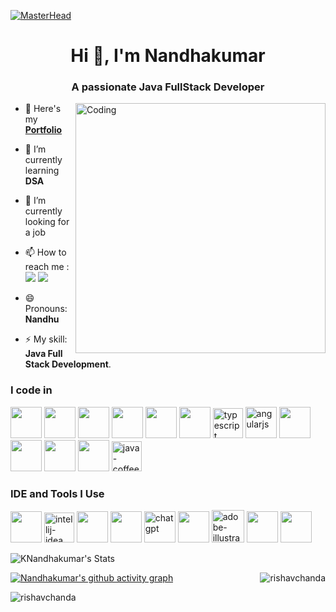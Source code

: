 [![MasterHead](https://firebasestorage.googleapis.com/v0/b/flexi-coding.appspot.com/o/dempgi7-520f8d5f-63d4-4453-8822-dbc149ae27f8.gif?alt=media&token=91c0c7b2-93c3-4029-b011-1a8703c5730d)](https://rishavchanda.io)
<h1 align="center">Hi 👋, I'm Nandhakumar</h1>
<h3 align="center">A passionate Java FullStack Developer</h3>
<img align="right" alt="Coding" width="400" src="https://cdn.dribbble.com/users/1162077/screenshots/3848914/programmer.gif">

- 🔭 Here's my [**Portfolio**](#)

- 🌱 I’m currently learning **DSA**

- 👯 I’m currently looking for a job

- 📫 How to reach me :
<br /> [<img src="https://img.shields.io/badge/Gmail-1DA1F2?style=for-the-badge&logo=gmail&logoColor=white" />](mailto:nknandhakumar64@gmail.com) [<img src="https://img.shields.io/badge/LinkedIn-0077B5?style=for-the-badge&logo=linkedin&logoColor=white" />](https://www.linkedin.com/in/nandhakumar-full-stack-developer)

- 😄 Pronouns: **Nandhu**
- ⚡ My skill: **Java Full Stack Development**.

<h3 align="left">I code in</h3>
<p align="left">
  <img height="50" width="50" src="https://img.icons8.com/color/48/000000/html-5.png" />
  <img height="50" width="50" src="https://img.icons8.com/color/48/000000/css3.png" />
  <img height="50" width="50" src="https://img.icons8.com/color/48/000000/sass.png"/>
  <img height="50" width="50" src="https://img.icons8.com/color/48/000000/bootstrap.png" />
  <img height="50" width="50" src="https://img.icons8.com/color/48/000000/tailwindcss.png" />
  <img height="50" width="50" src="https://img.icons8.com/color/48/000000/javascript.png"/>
  <img width="48" height="48" src="https://img.icons8.com/color/48/typescript.png" alt="typescript"/>
  <img width="50" height="50" src="https://img.icons8.com/fluency/50/angularjs.png" alt="angularjs"/>
  <img height="50" width="50" src="https://img.icons8.com/color/48/000000/google-firebase-console.png"/>
  <img height="50" width="50" src="https://img.icons8.com/color/48/000000/mysql-logo.png"/>
  <img height="50" width="50" src="https://img.icons8.com/color/48/000000/spring-logo.png"/>
  <img height="50" width="50" src="https://img.icons8.com/color/48/000000/nodejs.png"/>
  <img width="48" height="48" src="https://img.icons8.com/color/48/java-coffee-cup-logo--v1.png" alt="java-coffee-cup-logo--v1"/>
</p>

<h3 align="left">IDE and Tools I Use</h3>
<p align="left">
  <img height="50" width="50" src="https://img.icons8.com/color/48/000000/visual-studio-code-2019.png"/>
  <img width="48" height="48" src="https://img.icons8.com/color/48/intellij-idea.png" alt="intellij-idea"/>
  <img height="50" width="50" src="https://img.icons8.com/color/50/000000/git.png"/>
  <img height="50" src="https://img.icons8.com/officel/480/null/java-eclipse.png"/>
  <img width="50" height="50" src="https://img.icons8.com/color/48/000000/chatgpt.png" alt="chatgpt"/>
  <img height="50" width="50" src="https://img.icons8.com/doodle/48/000000/adobe-photoshop.png"/>
  <img width="52" height="52" src="https://img.icons8.com/color/48/adobe-illustrator--v1.png" alt="adobe-illustrator--v1"/>
  <img height="50" src="https://img.shields.io/badge/Netlify-00C7B7?style=for-the-badge&logo=netlify&logoColor=white"/>
  <img height="50" src="https://img.shields.io/badge/Adobe%20XD-FF61F6?style=for-the-badge&logo=Adobe%20XD&logoColor=white"/>
</p>

![KNandhakumar's Stats](https://github-readme-stats.vercel.app/api?username=KNandhakumar&theme=dark&show_icons=true&hide_border=true&count_private=true)

<p><img align="right" align="top" src="https://github-readme-stats.vercel.app/api/top-langs?username=KNandhakumar&show_icons=true&locale=en&layout=compact&theme=tokyonight" alt="rishavchanda" /></p>


[![Nandhakumar's github activity graph](https://github-readme-activity-graph.vercel.app/graph?username=KNandhakumar&bg_color=000000&color=ffffff&line=05f541&point=ffffff&area=true&hide_border=true)](https://github.com/ashutosh00710/github-readme-activity-graph)

<p><img align="center" src="https://github-readme-streak-stats.herokuapp.com/?user=rishavchanda&&theme=tokyonight" alt="rishavchanda" /></p>
